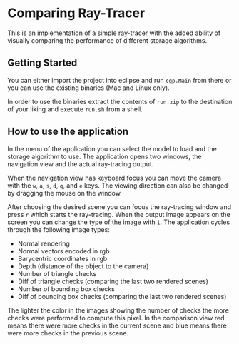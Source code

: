 Comparing Ray-Tracer
====================

This is an implementation of a simple ray-tracer
with the added ability of visually comparing the
performance of different storage algorithms.

Getting Started
---------------

You can either import the project into eclipse and
run `cgp.Main` from there or you can use the existing
binaries (Mac and Linux only).

In order to use the binaries extract the contents
of `run.zip` to the destination of your liking and
execute `run.sh` from a shell.

How to use the application
--------------------------

In the menu of the application you can select the
model to load and the storage algorithm to use.
The application opens two windows, the navigation
view and the actual ray-tracing output.

When the navigation view has keyboard focus you can
move the camera with the `w`, `a`, `s`, `d`, `q`, and `e` keys.
The viewing direction can also be changed by dragging
the mouse on the window.

After choosing the desired scene you can focus the
ray-tracing window and press `r` which starts the
ray-tracing. When the output image appears on the
screen you can change the type of the image with `i`.
The application cycles through the following image types:

* Normal rendering
* Normal vectors encoded in rgb
* Barycentric coordinates in rgb
* Depth (distance of the object to the camera)
* Number of triangle checks
* Diff of triangle checks (comparing the last two rendered scenes)
* Number of bounding box checks
* Diff of bounding box checks (comparing the last two rendered scenes)

The lighter the color in the images showing
the number of checks the more checks were performed
to compute this pixel. In the comparison view red
means there were more checks in the current scene
and blue means there were more checks in the previous
scene.

